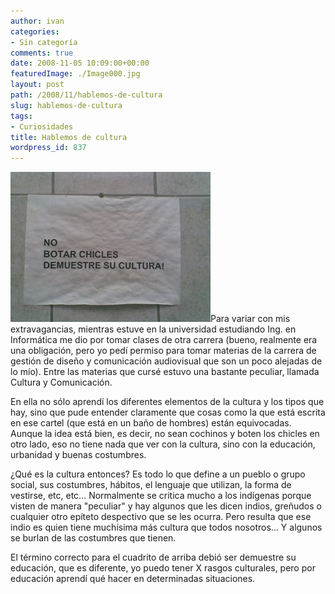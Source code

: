 ```yaml
---
author: ivan
categories:
- Sin categoría
comments: true
date: 2008-11-05 10:09:00+00:00
featuredImage: ./Image000.jpg
layout: post
path: /2008/11/hablemos-de-cultura
slug: hablemos-de-cultura
tags:
- Curiosidades
title: Hablemos de cultura
wordpress_id: 837
---
```


[![](./Image000.jpg)](https://3.bp.blogspot.com/_T2UWuNJg3dQ/SRErJmP9hqI/AAAAAAAABJU/ZJYBKMiVoYY/s1600-h/Image000.jpg)Para variar con mis extravagancias, mientras estuve en la universidad estudiando Ing. en Informática me dio por tomar clases de otra carrera (bueno, realmente era una obligación, pero yo pedí permiso para tomar materias de la carrera de gestión de diseño y comunicación audiovisual que son un poco alejadas de lo mío). Entre las materias que cursé estuvo una bastante peculiar, llamada Cultura y Comunicación.

En ella no sólo aprendí los diferentes elementos de la cultura y los tipos que hay, sino que pude entender claramente que cosas como la que está escrita en ese cartel (que está en un baño de hombres) están equivocadas. Aunque la idea está bien, es decir, no sean cochinos y boten los chicles en otro lado, eso no tiene nada que ver con la cultura, sino con la educación, urbanidad y buenas costumbres.

¿Qué es la cultura entonces? Es todo lo que define a un pueblo o grupo social, sus costumbres, hábitos, el lenguaje que utilizan, la forma de vestirse, etc, etc... Normalmente se critica mucho a los indígenas porque visten de manera "peculiar" y hay algunos que les dicen indios, greñudos o cualquier otro epíteto despectivo que se les ocurra. Pero resulta que ese indio es quien tiene muchísima más cultura que todos nosotros... Y algunos se burlan de las costumbres que tienen.

El término correcto para el cuadrito de arriba debió ser demuestre su educación, que es diferente, yo puedo tener X rasgos culturales, pero por educación aprendí qué hacer en determinadas situaciones.
